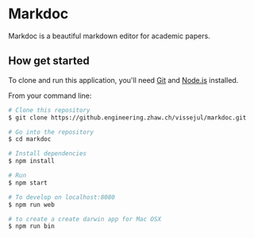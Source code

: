 # Markdoc
Markdoc is a beautiful markdown editor for academic papers.

## How get started

To clone and run this application, you'll need [Git](https://git-scm.com) and [Node.js](https://nodejs.org/en/download/) installed.

From your command line:

```bash
# Clone this repository
$ git clone https://github.engineering.zhaw.ch/vissejul/markdoc.git

# Go into the repository
$ cd markdoc

# Install dependencies
$ npm install

# Run
$ npm start

# To develop on localhost:8080
$ npm run web

# to create a create darwin app for Mac OSX
$ npm run bin
```
